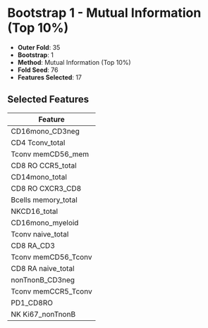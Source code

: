 # Bootstrap 1 - Mutual Information (Top 10%)

- **Outer Fold**: 35
- **Bootstrap**: 1
- **Method**: Mutual Information (Top 10%)
- **Fold Seed**: 76
- **Features Selected**: 17

## Selected Features

| Feature |
|---------|
| CD16mono_CD3neg |
| CD4 Tconv_total |
| Tconv memCD56_mem |
| CD8 RO CCR5_total |
| CD14mono_total |
| CD8 RO CXCR3_CD8 |
| Bcells memory_total |
| NKCD16_total |
| CD16mono_myeloid |
| Tconv naive_total |
| CD8 RA_CD3 |
| Tconv memCD56_Tconv |
| CD8 RA naive_total |
| nonTnonB_CD3neg |
| Tconv memCCR5_Tconv |
| PD1_CD8RO |
| NK Ki67_nonTnonB |
